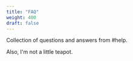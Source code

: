 ```yaml
---
title: "FAQ"
weight: 400
draft: false
---
```


Collection of questions and answers from #help.


Also, I'm not a little teapot.